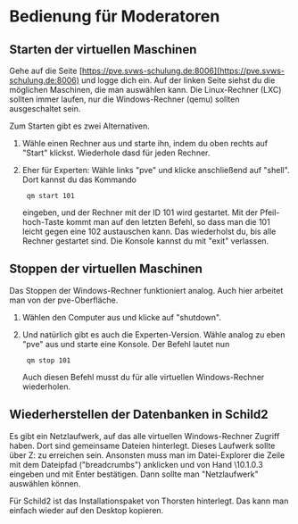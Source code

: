 # Bedienung für Moderatoren

## Starten der virtuellen Maschinen

Gehe auf die Seite [https://pve.svws-schulung.de:8006](https://pve.svws-schulung.de:8006) und logge dich ein. Auf der linken Seite siehst du die möglichen Maschinen, die man auswählen kann. Die Linux-Rechner (LXC) sollten immer laufen, nur die Windows-Rechner (qemu) sollten ausgeschaltet sein.

Zum Starten gibt es zwei Alternativen.

1. Wähle einen Rechner aus und starte ihn, indem du oben rechts auf "Start" klickst. Wiederhole dasd für jeden Rechner.

2. Eher für Experten: Wähle links "pve" und klicke anschließend auf "shell". Dort kannst du das Kommando

        qm start 101
        
    eingeben, und der Rechner mit der ID 101 wird gestartet. Mit der Pfeil-hoch-Taste kommt man auf den letzten Befehl, so dass man die 101 leicht gegen eine 102 austauschen kann. Das wiederholst du, bis alle Rechner gestartet sind. Die Konsole kannst du mit "exit" verlassen.

## Stoppen der virtuellen Maschinen

Das Stoppen der Windows-Rechner funktioniert analog. Auch hier arbeitet man von der pve-Oberfläche.

1. Wählen den Computer aus und klicke auf "shutdown".

2. Und natürlich gibt es auch die Experten-Version. Wähle analog zu eben "pve" aus und starte eine Konsole. Der Befehl lautet nun

        qm stop 101

    Auch diesen Befehl musst du für alle virtuellen Windows-Rechner wiederholen.

## Wiederherstellen der Datenbanken in Schild2

Es gibt ein Netzlaufwerk, auf das alle virtuellen Windows-Rechner Zugriff haben. Dort sind gemeinsame Dateien hinterlegt. Dieses Laufwerk sollte über Z: zu erreichen sein. Ansonsten muss man im Datei-Explorer die Zeile mit dem Dateipfad ("breadcrumbs") anklicken und von Hand \\10.1.0.3 eingeben und mit Enter bestätigen. Dann sollte man "Netzlaufwerk" auswählen können.

Für Schild2 ist das Installationspaket von Thorsten hinterlegt. Das kann man einfach wieder auf den Desktop kopieren.

